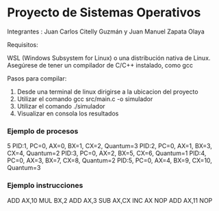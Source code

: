 # Proyecto de Sistemas Operativos

Integrantes : Juan Carlos Citelly Guzmán y Juan Manuel Zapata Olaya

Requisitos:

WSL (Windows Subsystem for Linux) o una distribución nativa de Linux. Asegúrese de tener un compilador de C/C++ instalado, como gcc


Pasos para compilar:

1. Desde una terminal de linux dirigirse a la ubicacion del proyecto
2. Utilizar el comando gcc src/main.c -o simulador
3. Utilizar el comando ./simulador
4. Visualizar en consola los resultados

### Ejemplo de procesos

5
PID:1, PC=0, AX=0, BX=1, CX=2, Quantum=3
PID:2, PC=0, AX=1, BX=3, CX=4, Quantum=2
PID:3, PC=0, AX=2, BX=5, CX=6, Quantum=1
PID:4, PC=0, AX=3, BX=7, CX=8, Quantum=2
PID:5, PC=0, AX=4, BX=9, CX=10, Quantum=3

### Ejemplo instrucciones

ADD AX,10
MUL BX,2
ADD AX,3
SUB AX,CX
INC AX
NOP
ADD AX,11
NOP
